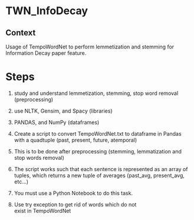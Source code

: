 # TWN_InfoDecay

## Context

Usage of TempoWordNet to perform lemmetization and stemming for Information Decay paper feature.

# Steps

1. study and understand lemmetization, stemming, stop word removal (preprocessing)

2. use NLTK, Gensim, and Spacy (libraries)

3. PANDAS, and NumPy (dataframes)

4. Create a script to convert TempoWordNet.txt to dataframe in Pandas with a quadtuple (past, present, future, atemporal)

5. This is to be done after preprocessing (stemming, lemmatization and stop words removal)

6. The script works such that each sentence is represented as an array of tuples, which returns a new tuple of averages (past_avg, present_avg, etc...)

7. You must use a Python Notebook to do this task.

8. Use try exception to get rid of words which do not exist in TempoWordNet
